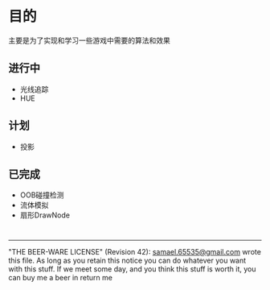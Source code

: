 # 目的

主要是为了实现和学习一些游戏中需要的算法和效果

## 进行中

* 光线追踪
* HUE

## 计划

* 投影

## 已完成

* OOB碰撞检测
* 流体模拟
* 扇形DrawNode


# 

  ----------------------------------------------------------------------------
  "THE BEER-WARE LICENSE" (Revision 42):
  <samael.65535@gmail.com> wrote this file. As long as you retain this notice you
  can do whatever you want with this stuff. If we meet some day, and you think this stuff is worth it, you can buy me a beer in return me